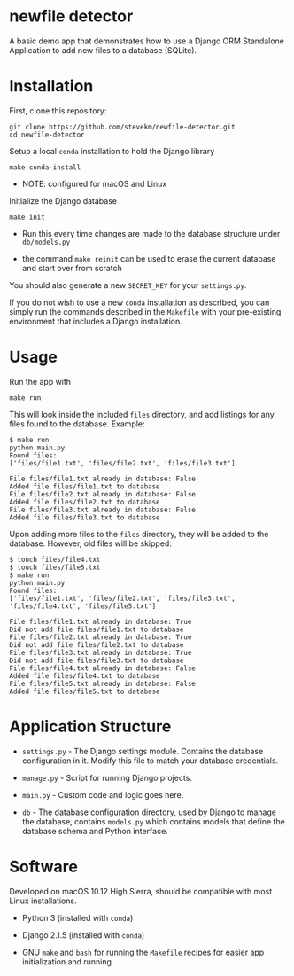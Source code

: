 # newfile detector

A basic demo app that demonstrates how to use a Django ORM Standalone Application to add new files to a database (SQLite).

# Installation

First, clone this repository:

```
git clone https://github.com/stevekm/newfile-detector.git
cd newfile-detector
```

Setup a local `conda` installation to hold the Django library

```
make conda-install
```

- NOTE: configured for macOS and Linux

Initialize the Django database

```
make init
```

- Run this every time changes are made to the database structure under `db/models.py`

- the command `make reinit` can be used to erase the current database and start over from scratch

You should also generate a new `SECRET_KEY` for your `settings.py`.

If you do not wish to use a new `conda` installation as described, you can simply run the commands described in the `Makefile` with your pre-existing environment that includes a Django installation.

# Usage

Run the app with

```
make run
```

This will look inside the included `files` directory, and add listings for any files found to the database. Example:

```
$ make run
python main.py
Found files:
['files/file1.txt', 'files/file2.txt', 'files/file3.txt']

File files/file1.txt already in database: False
Added file files/file1.txt to database
File files/file2.txt already in database: False
Added file files/file2.txt to database
File files/file3.txt already in database: False
Added file files/file3.txt to database
```

Upon adding more files to the `files` directory, they will be added to the database. However, old files will be skipped:

```
$ touch files/file4.txt
$ touch files/file5.txt
$ make run
python main.py
Found files:
['files/file1.txt', 'files/file2.txt', 'files/file3.txt', 'files/file4.txt', 'files/file5.txt']

File files/file1.txt already in database: True
Did not add file files/file1.txt to database
File files/file2.txt already in database: True
Did not add file files/file2.txt to database
File files/file3.txt already in database: True
Did not add file files/file3.txt to database
File files/file4.txt already in database: False
Added file files/file4.txt to database
File files/file5.txt already in database: False
Added file files/file5.txt to database
```


# Application Structure

- `settings.py` - The Django settings module. Contains the database configuration in it. Modify this file to match your database credentials.
- `manage.py` - Script for running Django projects.
- `main.py` - Custom code and logic goes here.

- `db` - The database configuration directory, used by Django to manage the database, contains `models.py` which contains models that define the database schema and Python interface.

# Software

Developed on macOS 10.12 High Sierra, should be compatible with most Linux installations.

- Python 3 (installed with `conda`)

- Django 2.1.5 (installed with `conda`)

- GNU `make` and `bash` for running the `Makefile` recipes for easier app initialization and running
